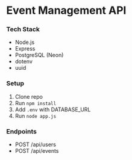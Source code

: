 # Event Management API
### Tech Stack
- Node.js
- Express
- PostgreSQL (Neon)
- dotenv
- uuid

### Setup
1. Clone repo
2. Run `npm install`
3. Add `.env` with DATABASE_URL
4. Run `node app.js`

### Endpoints
- POST /api/users
- POST /api/events
